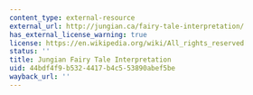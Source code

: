 ```yaml
---
content_type: external-resource
external_url: http://jungian.ca/fairy-tale-interpretation/
has_external_license_warning: true
license: https://en.wikipedia.org/wiki/All_rights_reserved
status: ''
title: Jungian Fairy Tale Interpretation
uid: 44bdf4f9-b532-4417-b4c5-53890abef5be
wayback_url: ''
---
```

